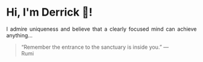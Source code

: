 # Hi, I'm Derrick 👋!
<p align="justify">I admire uniqueness and believe that a clearly focused mind can achieve anything...</p> 
<!-- #quote-start -->
<blockquote>&ldquo;Remember the entrance to the sanctuary is inside you.&rdquo; &mdash; <footer>Rumi</footer></blockquote>
<!-- #quote-end -->
